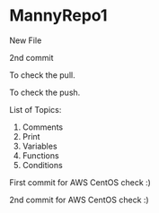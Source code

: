 # MannyRepo1

New File

2nd commit

To check the pull.

To check the push.

List of Topics:
1. Comments
2. Print
3. Variables
4. Functions
5. Conditions

First commit for AWS CentOS check :)

2nd commit for AWS CentOS check :)

